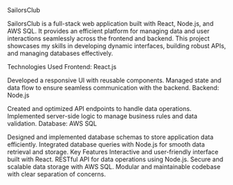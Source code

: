 SailorsClub

SailorsClub is a full-stack web application built with React, Node.js, and AWS SQL. It provides an efficient platform for managing data and user interactions seamlessly across the frontend and backend. This project showcases my skills in developing dynamic interfaces, building robust APIs, and managing databases effectively.

Technologies Used
Frontend: React.js

Developed a responsive UI with reusable components.
Managed state and data flow to ensure seamless communication with the backend.
Backend: Node.js

Created and optimized API endpoints to handle data operations.
Implemented server-side logic to manage business rules and data validation.
Database: AWS SQL

Designed and implemented database schemas to store application data efficiently.
Integrated database queries with Node.js for smooth data retrieval and storage.
Key Features
Interactive and user-friendly interface built with React.
RESTful API for data operations using Node.js.
Secure and scalable data storage with AWS SQL.
Modular and maintainable codebase with clear separation of concerns.
